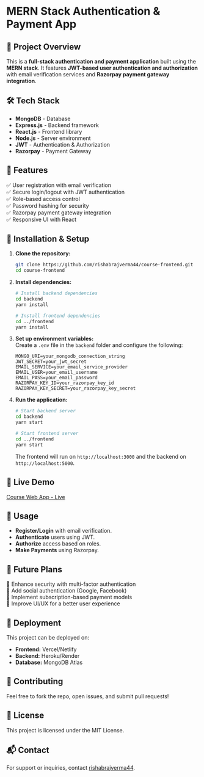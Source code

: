 # MERN Stack Authentication & Payment App

## 🚀 Project Overview

This is a **full-stack authentication and payment application** built using the **MERN stack**. It features **JWT-based user authentication and authorization** with email verification services and **Razorpay payment gateway integration**.

## 🛠 Tech Stack

- **MongoDB** - Database
- **Express.js** - Backend framework
- **React.js** - Frontend library
- **Node.js** - Server environment
- **JWT** - Authentication & Authorization
- **Razorpay** - Payment Gateway

## 🔑 Features

✅ User registration with email verification  
✅ Secure login/logout with JWT authentication  
✅ Role-based access control  
✅ Password hashing for security  
✅ Razorpay payment gateway integration  
✅ Responsive UI with React  

## 🔧 Installation & Setup

1. **Clone the repository:**
   ```bash
   git clone https://github.com/rishabrajverma44/course-frontend.git
   cd course-frontend
   ```

2. **Install dependencies:**
   ```bash
   # Install backend dependencies
   cd backend
   yarn install
   
   # Install frontend dependencies
   cd ../frontend
   yarn install
   ```

3. **Set up environment variables:**  
   Create a `.env` file in the `backend` folder and configure the following:
   ```env
   MONGO_URI=your_mongodb_connection_string
   JWT_SECRET=your_jwt_secret
   EMAIL_SERVICE=your_email_service_provider
   EMAIL_USER=your_email_username
   EMAIL_PASS=your_email_password
   RAZORPAY_KEY_ID=your_razorpay_key_id
   RAZORPAY_KEY_SECRET=your_razorpay_key_secret
   ```

4. **Run the application:**
   ```bash
   # Start backend server
   cd backend
   yarn start
   
   # Start frontend server
   cd ../frontend
   yarn start
   ```
   The frontend will run on `http://localhost:3000` and the backend on `http://localhost:5000`.

## 🔗 Live Demo
[Course Web App - Live](https://course-frontend-pi.vercel.app/signin)

## 📌 Usage
- **Register/Login** with email verification.
- **Authenticate** users using JWT.
- **Authorize** access based on roles.
- **Make Payments** using Razorpay.

## 🎯 Future Plans
🔹 Enhance security with multi-factor authentication  
🔹 Add social authentication (Google, Facebook)  
🔹 Implement subscription-based payment models  
🔹 Improve UI/UX for a better user experience  

## 🎯 Deployment
This project can be deployed on:
- **Frontend:** Vercel/Netlify
- **Backend:** Heroku/Render
- **Database:** MongoDB Atlas

## 🤝 Contributing
Feel free to fork the repo, open issues, and submit pull requests!

## 📜 License
This project is licensed under the MIT License.

## 📬 Contact
For support or inquiries, contact [rishabrajverma44](https://github.com/rishabrajverma44).

